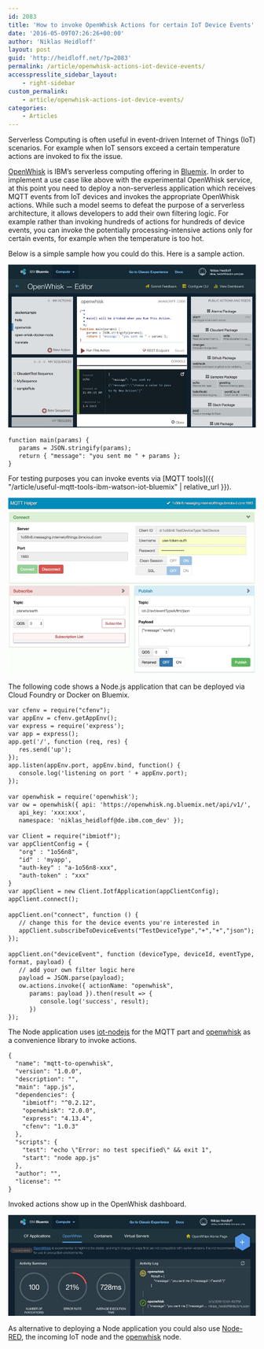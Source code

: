 ```yaml
---
id: 2083
title: 'How to invoke OpenWhisk Actions for certain IoT Device Events'
date: '2016-05-09T07:26:26+00:00'
author: 'Niklas Heidloff'
layout: post
guid: 'http://heidloff.net/?p=2083'
permalink: /article/openwhisk-actions-iot-device-events/
accesspresslite_sidebar_layout:
    - right-sidebar
custom_permalink:
    - article/openwhisk-actions-iot-device-events/
categories:
    - Articles
---
```


Serverless Computing is often useful in event-driven Internet of Things (IoT) scenarios. For example when IoT sensors exceed a certain temperature actions are invoked to fix the issue.

[OpenWhisk](https://developer.ibm.com/openwhisk/) is IBM’s serverless computing offering in [Bluemix](https://bluemix.net). In order to implement a use case like above with the experimental OpenWhisk service, at this point you need to deploy a non-serverless application which receives MQTT events from IoT devices and invokes the appropriate OpenWhisk actions. While such a model seems to defeat the purpose of a serverless architecture, it allows developers to add their own filtering logic. For example rather than invoking hundreds of actions for hundreds of device events, you can invoke the potentially processing-intensive actions only for certain events, for example when the temperature is too hot.

Below is a simple sample how you could do this. Here is a sample action.

![image](/assets/img/2016/05/openwhiskiot1.jpg)

```
function main(params) {
   params = JSON.stringify(params);
   return { "message": "you sent me " + params };
}
```

For testing purposes you can invoke events via [MQTT tools]({{ "/article/useful-mqtt-tools-ibm-watson-iot-bluemix" | relative_url }}).

![image](/assets/img/2016/05/openwhiskiot2.jpg)

The following code shows a Node.js application that can be deployed via Cloud Foundry or Docker on Bluemix.

```
var cfenv = require("cfenv");
var appEnv = cfenv.getAppEnv();
var express = require('express');
var app = express();
app.get('/', function (req, res) {
   res.send('up');
});
app.listen(appEnv.port, appEnv.bind, function() {
   console.log('listening on port ' + appEnv.port);
});

var openwhisk = require('openwhisk');
var ow = openwhisk({ api: 'https://openwhisk.ng.bluemix.net/api/v1/', 
   api_key: 'xxx:xxx', 
   namespace: 'niklas_heidloff@de.ibm.com_dev' });

var Client = require("ibmiotf");
var appClientConfig = {
   "org" : "1o56n8",
   "id" : 'myapp',
   "auth-key" : "a-1o56n8-xxx",
   "auth-token" : "xxx"
}
var appClient = new Client.IotfApplication(appClientConfig);
appClient.connect();

appClient.on("connect", function () {
   // change this for the device events you're interested in   
   appClient.subscribeToDeviceEvents("TestDeviceType","+","+","json");
});

appClient.on("deviceEvent", function (deviceType, deviceId, eventType, format, payload) {
   // add your own filter logic here    
   payload = JSON.parse(payload);
   ow.actions.invoke({ actionName: "openwhisk",
      params: payload }).then(result => {
         console.log('success', result);
      })
});
```

The Node application uses [iot-nodejs](https://github.com/ibm-watson-iot/iot-nodejs) for the MQTT part and [openwhisk](https://github.com/openwhisk/openwhisk-client-js) as a convenience library to invoke actions.

```
{
  "name": "mqtt-to-openwhisk",
  "version": "1.0.0",
  "description": "",
  "main": "app.js",
  "dependencies": {
    "ibmiotf": "^0.2.12",
    "openwhisk": "2.0.0",
    "express": "4.13.4",
    "cfenv": "1.0.3"
  },
  "scripts": {
    "test": "echo \"Error: no test specified\" && exit 1",
    "start": "node app.js"
  },
  "author": "",
  "license": ""
}
```

Invoked actions show up in the OpenWhisk dashboard.

![image](/assets/img/2016/05/openwhiskiot3.jpg)

As alternative to deploying a Node application you could also use [Node-RED](http://nodered.org/), the incoming IoT node and the [openwhisk](http://flows.nodered.org/node/node-red-node-openwhisk) node.